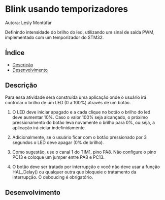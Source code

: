 # Blink usando temporizadores

Autora: Lesly Montúfar

Definindo intensidade do brilho do led, utilizando um sinal de saída PWM, implementado com um temporizador do STM32.

## Índice 

* [Descrição](#descrição)
* [Desenvolvimento](#desenvolvimento)

## Descrição

Para essa atividade será construída uma aplicação onde o usuário irá controlar o brilho de um LED
(0 a 100%) através de um botão. 

1. O LED deve iniciar apagado e a cada clique no botão o brilho do led
deve aumentar 10%. Caso o valor 100% seja alcançado, o próximo pressionamento do botão leva novamente o brilho para 0%, ou seja, a aplicação irá ciclar indefinidamente. 

2. Adicionalmente, se o usuário ficar com o botão pressionado por 3 segundos o LED deve apagar (0% de brilho).

3. Como sugestão, use o canal 1 do TIM1, pino PA8. Não configure o pino PC13 e coloque um jumper
entre PA8 e PC13.

4. O botão deve ser tratado por interrupção e você não deve usar a função HAL_Delay() ou qualquer
outra que bloqueie o tratamento da interrupção. O deboucing é obrigatório.

## Desenvolvimento



